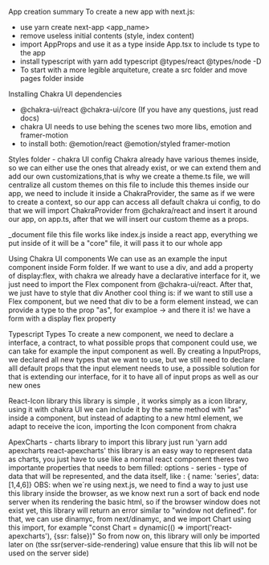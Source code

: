 App creation summary
To create a new app with next.js:

- use yarn create next-app <app_name>
- remove useless initial contents (style, index content)
- import AppProps and use it as a type inside App.tsx to include ts type to the app
- install typescript with yarn add typescript @types/react @types/node -D
- To start with a more legible arquiteture, create a src folder and move pages folder inside

Installing Chakra UI
dependencies

- @chakra-ui/react @chakra-ui/core (If you have any questions, just read docs)
- chakra UI needs to use behing the scenes two more libs, emotion and framer-motion
- to install both: @emotion/react @emotion/styled framer-motion

Styles folder - chakra UI config
Chakra already have various themes inside, so we can either use the ones that already exist, or we can extend them and add our own customizations,that is why we create a theme.ts file, we will centralize all custom themes on this file
to include this themes inside our app, we need to include it inside a ChakraProvider, the same as if we were to create a context, so our app can access all default chakra ui config, to do that we will import ChakraProvider from @chakra/react and insert it around our app, on app.ts, after that we will insert our custom theme as a props.

\_document file
this file works like index.js inside a react app, everything we put inside of it will be a "core" file, it will pass it to our whole app

Using Chakra UI components
We can use as an example the input component inside Form folder. If we want to use a div, and add a property of display:flex, with chakra we already have a declarative interface for it, we just need to import the Flex component from @chakra-ui/react. After that, we just have to style that div
Another cool thing is: if we want to still use a Flex component, but we need that div to be a form element instead, we can provide a type to the prop "as", for examploe -> <Flex as="form"/> and there it is! we have a form with a display flex property

Typescript Types
To create a new component, we need to declare a interface, a contract, to what possible props that component could use, we can take for example the input component as well. By creating a InputProps, we declared all new types that we want to use, but we still need to declare alll default props that the input element needs to use, a possible solution for that is extending our interface, for it to have all of input props as well as our new ones

React-Icon library
this library is simple , it works simply as a icon library, using it with chakra UI we can include it by the same method with "as" inside a component, but instead of adapting to a new html element, we adapt to receive the icon, importing the Icon component from chakra

ApexCharts - charts library
to import this library just run 'yarn add apexcharts react-apexcharts'
this library is an easy way to represent data as charts, you just have to use like a normal react component
theres two importante properties that needs to bem filled:
options -
series - type of data that will be represented, and the data itself, like : { name: 'series', data: [1,4,6]}
OBS: when we´re using next.js, we need to find a way to just use this library inside the browser, as we know next run a sort of back end node server when its rendering the basic html, so if the browser window does not exist yet, this library will return an error similar to "window not defined". for that, we can use dinamyc, from next/dinamyc, and we import Chart using this import, for example "const Chart = dynamic(() => import('react-apexcharts'), {ssr: false})"
So from now on, this library will only be imported later on (the ssr(server-side-rendering) value ensure that this lib will not be used on the server side)
